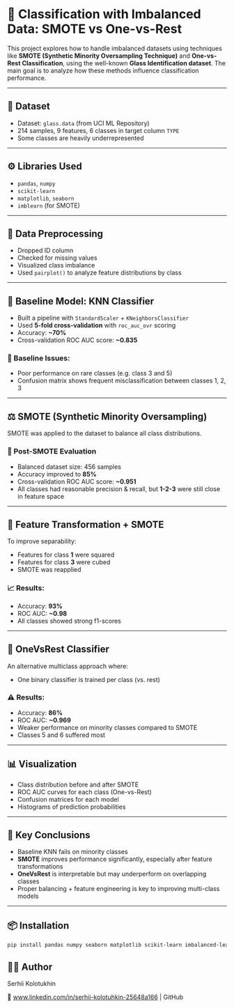 # 🧪 Classification with Imbalanced Data: SMOTE vs One-vs-Rest

This project explores how to handle imbalanced datasets using techniques like **SMOTE (Synthetic Minority Oversampling Technique)** and **One-vs-Rest Classification**, using the well-known **Glass Identification dataset**. The main goal is to analyze how these methods influence classification performance.

---

## 📁 Dataset

- Dataset: `glass.data` (from UCI ML Repository)
- 214 samples, 9 features, 6 classes in target column `TYPE`
- Some classes are heavily underrepresented

---

## ⚙️ Libraries Used

- `pandas`, `numpy`
- `scikit-learn`
- `matplotlib`, `seaborn`
- `imblearn` (for SMOTE)

---

## 🧼 Data Preprocessing

- Dropped ID column
- Checked for missing values
- Visualized class imbalance
- Used `pairplot()` to analyze feature distributions by class

---

## 🧠 Baseline Model: KNN Classifier

- Built a pipeline with `StandardScaler` + `KNeighborsClassifier`
- Used **5-fold cross-validation** with `roc_auc_ovr` scoring
- Accuracy: **~70%**
- Cross-validation ROC AUC score: **~0.835**

### 🔎 Baseline Issues:
- Poor performance on rare classes (e.g. class 3 and 5)
- Confusion matrix shows frequent misclassification between classes 1, 2, 3

---

## ⚖️ SMOTE (Synthetic Minority Oversampling)

SMOTE was applied to the dataset to balance all class distributions.

### 🧪 Post-SMOTE Evaluation

- Balanced dataset size: 456 samples
- Accuracy improved to **85%**
- Cross-validation ROC AUC score: **~0.951**
- All classes had reasonable precision & recall, but **1-2-3** were still close in feature space

---

## 🧪 Feature Transformation + SMOTE

To improve separability:
- Features for class **1** were squared
- Features for class **3** were cubed
- SMOTE was reapplied

### 📈 Results:

- Accuracy: **93%**
- ROC AUC: **~0.98**
- All classes showed strong f1-scores

---

## 🎯 OneVsRest Classifier

An alternative multiclass approach where:
- One binary classifier is trained per class (vs. rest)

### ⚠️ Results:

- Accuracy: **86%**
- ROC AUC: **~0.969**
- Weaker performance on minority classes compared to SMOTE
- Classes 5 and 6 suffered most

---

## 📊 Visualization

- Class distribution before and after SMOTE
- ROC AUC curves for each class (One-vs-Rest)
- Confusion matrices for each model
- Histograms of prediction probabilities

---

## 📌 Key Conclusions

- Baseline KNN fails on minority classes
- **SMOTE** improves performance significantly, especially after feature transformations
- **OneVsRest** is interpretable but may underperform on overlapping classes
- Proper balancing + feature engineering is key to improving multi-class models

---

## 📦 Installation

```bash
pip install pandas numpy seaborn matplotlib scikit-learn imbalanced-learn
```

## 🧑‍💻 Author

Serhii Kolotukhin

📍 www.linkedin.com/in/serhii-kolotuhkin-25648a166 | GitHub
